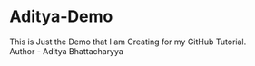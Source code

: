 # Aditya-Demo
This is Just the Demo that I am Creating for my GitHub Tutorial.
<br>
Author - Aditya Bhattacharyya
